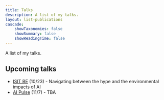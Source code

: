 ```yaml
---
title: Talks
description: A list of my talks.
layout: list-publications
cascade:
    showTaxonomies: false
    showSummary: false
    showReadingTime: false
---
```


A list of my talks.

## Upcoming talks

- [ISIT BE](https://isit-be.org/mc-events/%f0%9f%93%a2-webinar-on-green-ai-navigating-between-the-hype-and-the-environmental-impacts-of-ai-in-english?mc_id=91) (10/23) - Navigating between the hype and the environmental impacts of AI
- [AI Pulse](https://www.ai-pulse.eu/) (11/7) - TBA
